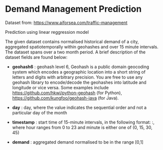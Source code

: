 # Demand Management Prediction

Dataset from: https://www.aiforsea.com/traffic-management

Prediction using linear reggression model


The given dataset contains normalised historical demand of a city, aggregated spatiotemporally within geohashes and over 15 minute intervals. The dataset spans over a two month period. A brief description of the dataset fields are found below:

- **geohash6**  : geohash level 6, 
Geohash is a public domain geocoding system which encodes a geographic location into a short string of letters and digits with arbitrary precision. You are free to use any geohash library to encode/decode the geohashes into latitude and longitude or vice versa. Some examples include https://github.com/hkwi/python-geohash (for Python), https://github.com/kungfoo/geohash-java (for Java).

- **day**        : day, where the value indicates the sequential order and not a particular day of the month

- **timestamp**  : start time of 15-minute intervals, in the following format: <hour>:<minute>, where hour ranges from 0 to 23 and minute is either one of (0, 15, 30, 45)

- **demand**     : aggregated demand normalised to be in the range [0,1]
